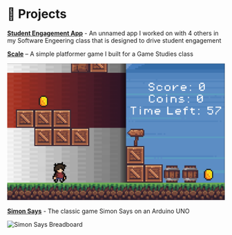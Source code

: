 # 🚀 Projects
**[Student Engagement App](https://michaelcummins1.github.io/StudentEngagementApp)** - An unnamed app I worked on with 4 others in my Software Engeering class that is designed to drive student engagement

**[Scale]()** – A simple platformer game I built for a Game Studies class

![Scale Screenshot](https://raw.githubusercontent.com/russabejr/russabejr.github.io/refs/heads/main/scale_image.png)

**[Simon Says](https://github.com/russabejr/SimonSaysArduino)** - The classic game Simon Says on an Arduino UNO

![Simon Says Breadboard](https://raw.githubusercontent.com/russabejr/SimonSaysArduino/refs/heads/main/breadboard.jpg)
